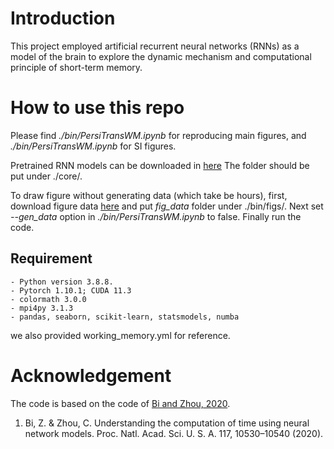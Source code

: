 # Introduction

This project employed artificial recurrent neural networks (RNNs) as a model of the brain to explore the dynamic mechanism and computational principle of short-term memory.

# How to use this repo

Please find *./bin/PersiTransWM.ipynb* for reproducing main figures, and *./bin/PersiTransWM.ipynb* for SI figures.

Pretrained RNN models can be downloaded in [here](https://wustl.box.com/s/s2mm4h8pf0aurv04kfp4pwd75m5k98pn) The folder should be put under ./core/.

To draw figure without generating data (which take be hours), first, download figure data [here](https://wustl.box.com/s/s2mm4h8pf0aurv04kfp4pwd75m5k98pn) and put *fig_data* folder under ./bin/figs/. Next set *--gen_data* option in *./bin/PersiTransWM.ipynb* to false. Finally run the code.

## Requirement
    - Python version 3.8.8.
    - Pytorch 1.10.1; CUDA 11.3
    - colormath 3.0.0
    - mpi4py 3.1.3
    - pandas, seaborn, scikit-learn, statsmodels, numba
we also provided working_memory.yml for reference.

# Acknowledgement

The code is based on the code of [Bi and Zhou, 2020](https://github.com/zedongbi/IntervalTiming).

1. Bi, Z. & Zhou, C. Understanding the computation of time using neural network models. Proc. Natl. Acad. Sci. U. S. A. 117, 10530–10540 (2020).
